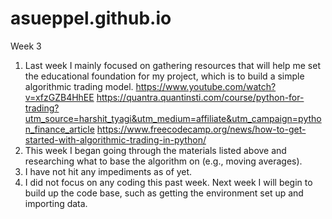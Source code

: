 # asueppel.github.io

Week 3
1. Last week I mainly focused on gathering resources that will help me set the educational foundation for my project, which is to build a simple algorithmic trading model.
https://www.youtube.com/watch?v=xfzGZB4HhEE
https://quantra.quantinsti.com/course/python-for-trading?utm_source=harshit_tyagi&utm_medium=affiliate&utm_campaign=python_finance_article
https://www.freecodecamp.org/news/how-to-get-started-with-algorithmic-trading-in-python/
2. This week I began going through the materials listed above and researching what to base the algorithm on (e.g., moving averages).
3. I have not hit any impediments as of yet.
4. I did not focus on any coding this past week. Next week I will begin to build up the code base, such as getting the environment set up and importing data.
